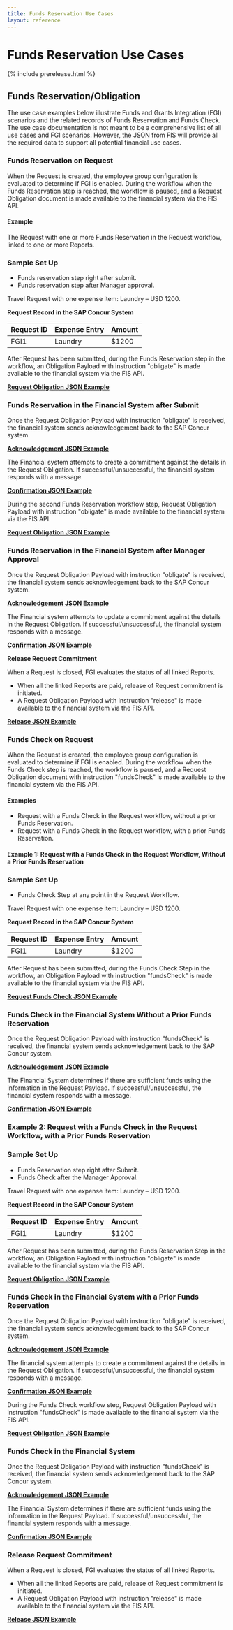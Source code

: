 ```yaml
---
title: Funds Reservation Use Cases
layout: reference
---
```


# Funds Reservation Use Cases

{% include prerelease.html %}

## Funds Reservation/Obligation

The use case examples below illustrate Funds and Grants Integration (FGI) scenarios and the related records of Funds Reservation and Funds Check. The use case documentation is not meant to be a comprehensive list of all use cases and FGI scenarios. However, the JSON from FIS will provide all the required data to support all potential financial use cases.

### Funds Reservation on Request

When the Request is created, the employee group configuration is evaluated to determine if FGI is enabled. During the workflow when the Funds Reservation step is reached, the workflow is paused, and a Request Obligation document is made available to the financial system via the FIS API.

#### Example

The Request with one or more Funds Reservation in the Request workflow, linked to one or more Reports.

### Sample Set Up

*	Funds reservation step right after submit.
*	Funds reservation step after Manager approval.

Travel Request with one expense item: Laundry – USD 1200.

**Request Record in the SAP Concur System**

Request ID|	Expense Entry|Amount
---|---|---
FGI1|	Laundry|	$1200

After Request has been submitted, during the Funds Reservation step in the workflow, an Obligation Payload with instruction "obligate" is made available to the financial system via the FIS API.

[**Request Obligation JSON Example**](json/FI-API-FundsReservation-RequestID-D5448EFC253CD04C955F277013E8AA11-Example-1.0.0.json)

### Funds Reservation in the Financial System after Submit

Once the Request Obligation Payload with instruction "obligate" is received, the financial system sends acknowledgement back to the SAP Concur system.

[**Acknowledgement JSON Example**](json/FI-API-FundsReservation-ACK-0ba77eb2cf6240beb7dac99632fd6d8a-Example-1.0.0.json)

The Financial system attempts to create a commitment against the details in the Request Obligation.
If successful/unsuccessful, the financial system responds with a message.

[**Confirmation JSON Example**](json/FI-API-FundsReservation-CNF-0463835510d740de873752c00347b3d1-Example-1.0.0.json)

During the second Funds Reservation workflow step, Request Obligation Payload with instruction "obligate" is made available to the financial system via the FIS API.

[**Request Obligation JSON Example**](json/FI-API-FundsReservation-RequestID-D5448EFC253CD04C955F277013E8AA11-Example-1.0.1.json)

### Funds Reservation in the Financial System after Manager Approval

Once the Request Obligation Payload with instruction "obligate" is received, the financial system sends acknowledgement back to the SAP Concur system.

[**Acknowledgement JSON Example**](json/FI-API-FundsReservation-ACK-60f0d6afda754eb8b18b73847fee55f0-Example-1.0.1.json)

The Financial system attempts to update a commitment against the details in the Request Obligation.
If successful/unsuccessful, the financial system responds with a message.

[**Confirmation JSON Example**](json/FI-API-FundsReservation-CNF-fa55b544ff334268ac4b288dec10deb7-Example-1.0.1.json)

**Release Request Commitment**

When a Request is closed, FGI evaluates the status of all linked Reports.

* When all the linked Reports are paid, release of Request commitment is initiated.
* A Request Obligation Payload with instruction "release" is made available to the financial system via the FIS API.

[**Release JSON Example**](json/FI-API-FundsReservation-release-D5448EFC253CD04C955F277013E8AA11-Example-1.0.1.json)

### Funds Check on Request

When the Request is created, the employee group configuration is evaluated to determine if FGI is enabled. During the workflow when the Funds Check step is reached, the workflow is paused, and a Request Obligation document with instruction "fundsCheck" is made available to the financial system via the FIS API.

#### Examples

*	Request with a Funds Check in the Request workflow, without a prior Funds Reservation.
*	Request with a Funds Check in the Request workflow, with a prior Funds Reservation.

#### Example 1: Request with a Funds Check in the Request Workflow, Without a Prior Funds Reservation

### Sample Set Up

* Funds Check Step at any point in the Request Workflow.

Travel Request with one expense item: Laundry – USD 1200.

**Request Record in the SAP Concur System**

Request ID|	Expense Entry|Amount
---|---|---
FGI1|	Laundry|	$1200

After Request has been submitted, during the Funds Check Step in the workflow, an Obligation Payload with instruction "fundsCheck" is made available to the financial system via the FIS API.

[**Request Funds Check JSON Example**](json/FI-API-FundsReservation-fundsCheck-76C110739F662844897A282B5482F8CC-Example-1.0.0.json)

### Funds Check in the Financial System Without a Prior Funds Reservation

Once the Request Obligation Payload with instruction "fundsCheck" is received, the financial system sends acknowledgement back to the SAP Concur system.

[**Acknowledgement JSON Example**](json/FI-API-FundsReservation-ACK-f06252c32aa44a338f7cd181433c4414-Example-1.0.0.json)

The Financial System determines if there are sufficient funds using the information in the Request Payload.
If successful/unsuccessful, the financial system responds with a message.

[**Confirmation JSON Example**](json/FI-API-FundsReservation-CNF-c2f8058fbe23461a978151471ddbe147-Example-1.0.0.json)

### Example 2: Request with a Funds Check in the Request Workflow, with a Prior Funds Reservation

### Sample Set Up

* Funds Reservation step right after Submit.
* Funds Check after the Manager Approval.

Travel Request with one expense item: Laundry – USD 1200.

**Request Record in the SAP Concur System**

Request ID|	Expense Entry|Amount
---|---|---
FGI1|	Laundry|	$1200

After Request has been submitted, during the Funds Reservation Step in the workflow, an Obligation Payload with instruction "obligate" is made available to the financial system via the FIS API.

[**Request Obligation JSON Example**](json/FI-API-FundsReservation-requestID-BD101AAD08A97B4B80B137DE2657F1CF-Example-1.0.0.json)

### Funds Check in the Financial System with a Prior Funds Reservation

Once the Request Obligation Payload with instruction "obligate" is received, the financial system sends acknowledgement back to the SAP Concur system.

[**Acknowledgement JSON Example**](json/FI-API-FundsReservation-ACK-52291b93e91f4063a62d017591c977d2-Example-1.0.0.json)

The financial system attempts to create a commitment against the details in the Request Obligation.
If successful/unsuccessful, the financial system responds with a message.

[**Confirmation JSON Example**](json/FI-API-FundsReservation-CNF-70d239cd99974436a72ab548c50e8160-Example-1.0.0.json)

During the Funds Check workflow step, Request Obligation Payload with instruction "fundsCheck" is made available to the financial system via the FIS API.

[**Request Obligation JSON Example**](json/FI-API-FundsReservation-fundsCheck-BD101AAD08A97B4B80B137DE2657F1CF-Example-1.0.0.json)

### Funds Check in the Financial System

Once the Request Obligation Payload with instruction "fundsCheck" is received, the financial system sends acknowledgement back to the SAP Concur system.

[**Acknowledgement JSON Example**](json/FI-API-FundsReservation-ACK-4f17d67393b248018d1782556ae1ec96-Example-1.0.1.json)

The Financial System determines if there are sufficient funds using the information in the Request Payload.
If successful/unsuccessful, the financial system responds with a message.

[**Confirmation JSON Example**](json/FI-API-FundsReservation-CNF-1b282fc171294029a5d5082c1074de81-Example-1.0.1.json)

### Release Request Commitment

When a Request is closed, FGI evaluates the status of all linked Reports.

* When all the linked Reports are paid, release of Request commitment is initiated.
* A Request Obligation Payload with instruction "release" is made available to the financial system via the FIS API.

[**Release JSON Example**](json/FI-API-FundsReservation-release-BD101AAD08A97B4B80B137DE2657F1CF-Example-1.0.2.json)

